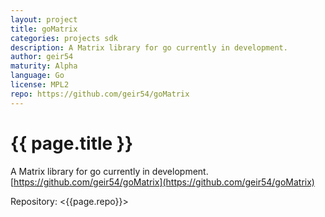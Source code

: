 ```yaml
---
layout: project
title: goMatrix
categories: projects sdk
description: A Matrix library for go currently in development.
author: geir54
maturity: Alpha
language: Go
license: MPL2
repo: https://github.com/geir54/goMatrix
---
```


# {{ page.title }}
A Matrix library for go currently in development. [https://github.com/geir54/goMatrix](https://github.com/geir54/goMatrix)

Repository: <{{page.repo}}>
